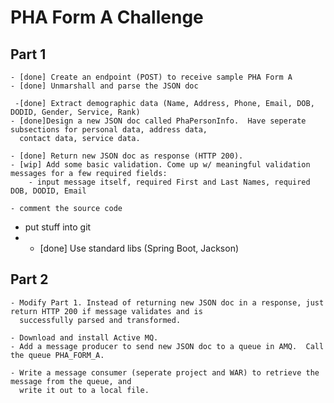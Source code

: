 # PHA Form A Challenge

## Part 1

	- [done] Create an endpoint (POST) to receive sample PHA Form A
	- [done] Unmarshall and parse the JSON doc

	 -[done] Extract demographic data (Name, Address, Phone, Email, DOB, DODID, Gender, Service, Rank)
	- [done]Design a new JSON doc called PhaPersonInfo.  Have seperate subsections for personal data, address data,
	  contact data, service data.

	- [done] Return new JSON doc as response (HTTP 200).
	- [wip] Add some basic validation. Come up w/ meaningful validation messages for a few required fields:
		- input message itself, required First and Last Names, required DOB, DODID, Email
	
    - comment the source code 
- put stuff into git
- - [done] Use standard libs (Spring Boot, Jackson)
	
## Part 2

	- Modify Part 1. Instead of returning new JSON doc in a response, just return HTTP 200 if message validates and is
	  successfully parsed and transformed.

	- Download and install Active MQ.
	- Add a message producer to send new JSON doc to a queue in AMQ.  Call the queue PHA_FORM_A.

	- Write a message consumer (seperate project and WAR) to retrieve the message from the queue, and
	  write it out to a local file.